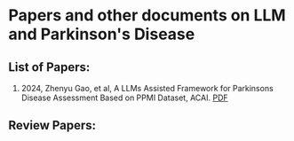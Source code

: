 # Papers and other documents on LLM and Parkinson's Disease

## List of Papers:

1. 2024, Zhenyu Gao, et al, A LLMs Assisted Framework for Parkinsons Disease Assessment Based on PPMI Dataset, ACAI. <a href="LLM-PD/2024_AICM_A_LLMs-Assisted_Framework_for_Parkinsons_Disease_Assessment_Based_on_PPMI_Dataset.pdf">PDF</a>



## Review Papers:





